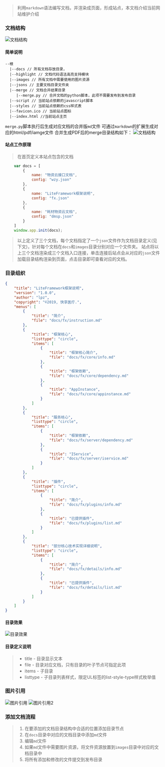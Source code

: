 > 利用`markdown`语法编写文档，并渲染成页面，形成站点，本文档介绍当前网站维护介绍

### 文档结构
![文档结构](/images/oths/struct.png)
#### 简单说明
```
--根
  |--docs // 所有文档存放目录，
  |--highlight // 文档代码语法高亮支持模块
  |--images // 所有文档中需要使用的图片资源
  |--jsons // 主要文档目录文件夹
  |--merge // 文档合并结果目录
     |--merge.py // 合并文档的python脚本，此项不需要发布到发布目录
  |--script // 当前站点依赖的javascript脚本
  |--styles // 当前站点依赖的css样式表
  |--favicon.ico // 当前站点图标
  |--index.html //当前站点主页
```
`merge.py`脚本执行后生成对应文档的合并版`md`文件
可通过`markdown`的扩展生成对应的html/pdf/iamge文件
合并生成PDF后的merge目录结构如下：
![文档结构](/images/oths/struct2.png)
#### 站点工作原理
>在首页定义本站点包含的文档
``` js
    var docs = [
        {
            name: "物资云接口文档",
            config: "wzy.json"
        },
        {
            name: "LiteFramework框架说明",
            config: "fx.json"
        },
        {
            name: "耗材物资云文档",
            config: "dmsp.json"
        }
    ]
    window.app.init(docs);
```
>以上定义了三个文档，每个文档指定了一个`json`文件作为文档目录定义(见下文)，针对每个文档在`docs`和`images`目录分别对应一个文件夹。
>站点将以上三个文档渲染成三个文档入口连接，单击连接后站点会从对应的`json`文件加载目录结构渲染到页面，点击目录即可查看对应的文档。

### 目录组织
```json
{
    "title": "LiteFramework框架说明",
    "version": "1.0.0",
    "author": "lpz",
    "copyright": "©2019, 快享医疗.",
    "menus": [
        {
            "title": "简介",
            "file": "docs/fx/instruction.md"
        },
        {
            "title": "框架核心",
            "listtype": "circle",
            "items": [
                {
                    "title": "框架核心简介",
                    "file": "docs/fx/core/info.md"
                },
                {
                    "title": "框架依赖",
                    "file": "docs/fx/core/dependency.md"
                },
                {
                    "title": "AppInstance",
                    "file": "docs/fx/core/appinstance.md"
                }
            ]
        },
        {
            "title": "服务核心",
            "listtype": "circle",
            "items": [
                {
                    "title": "框架依赖",
                    "file": "docs/fx/server/dependency.md"
                },
                {
                    "title": "IService",
                    "file": "docs/fx/server/iservice.md"
                }
            ]
        },
        {
            "title": "插件",
            "listtype": "circle",
            "items": [
                {
                    "title": "简介",
                    "file": "docs/fx/plugins/info.md"
                },
                {
                    "title": "已提供插件",
                    "file": "docs/fx/plugins/list.md"
                }
            ]
        },
        {
            "title": "部分核心技术实现详细说明",
            "listtype": "circle",
            "items": [
                {
                    "title": "简介",
                    "file": "docs/fx/details/info.md"
                },
                {
                    "title": "已提供插件",
                    "file": "docs/fx/details/list.md"
                }
            ]
        }
    ]
}
```
#### 目录效果
![目录效果](/images/oths/menus.png)

#### 目录定义说明
>- title - 目录显示文本
>- file - 目录对应文档，只有目录的叶子节点可指定此项
>- items - 子目录 
>- listtype - 子目录列表样式，限定UL标签的list-style-type样式枚举值
### 图片引用
![图片引用](/images/oths/img1.png)
![图片引用2](/images/oths/img2.png)

### 添加文档流程
>1. 在要添加的文档目录结构中合适的位置添加目录节点
>2. 在`docs`目录中对应的文档目录中添加`md`文件
>3. 编辑`md`文件
>4. 如果`md`文件中需要图片资源，将文件资源放置到`images`目录中对应的文档目录中
>5. 将所有添加和修改的文件提交到发布目录